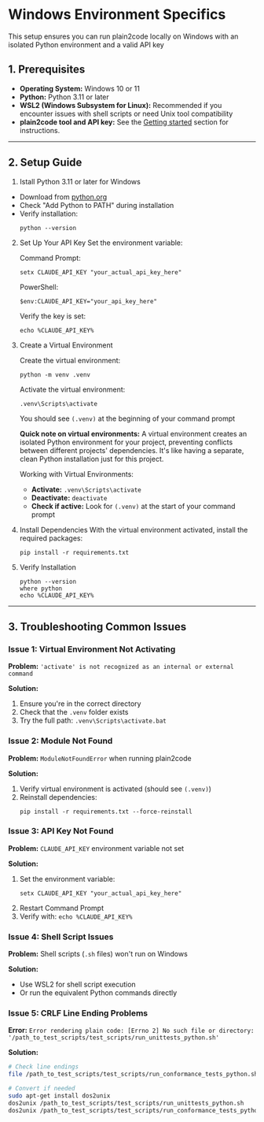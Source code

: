 # Windows Environment Specifics
This setup ensures you can run plain2code locally on Windows with an isolated Python environment and a valid API key

## 1. Prerequisites

- **Operating System:** Windows 10 or 11
- **Python:** Python 3.11 or later
- **WSL2 (Windows Subsystem for Linux):** Recommended if you encounter issues with shell scripts or need Unix tool compatibility
- **plain2code tool and API key:** See the [Getting started](#getting-started) section for instructions.

---

## 2. Setup Guide

1) Istall Python 3.11 or later for Windows
- Download from [python.org](python.org) 
- Check "Add Python to PATH" during installation
- Verify installation:
   ```
   python --version
   ```

2) Set Up Your API Key
    Set the environment variable:

    Command Prompt:
   ```
   setx CLAUDE_API_KEY "your_actual_api_key_here"
   ```
    PowerShell:
    ```
    $env:CLAUDE_API_KEY="your_api_key_here"
    ```
    Verify the key is set:
   ```
   echo %CLAUDE_API_KEY%
   ```

3) Create a Virtual Environment

     Create the virtual environment:
   ```
   python -m venv .venv
   ```
     Activate the virtual environment:
   ```
   .venv\Scripts\activate
   ```
     You should see `(.venv)` at the beginning of your command prompt

    **Quick note on virtual environments:** A virtual environment creates an isolated Python environment for your project, preventing conflicts between different projects' dependencies. It's like having a separate, clean Python installation just for this project. 
    
    Working with Virtual Environments:
    - **Activate:** `.venv\Scripts\activate`
    - **Deactivate:** `deactivate`
    - **Check if active:** Look for `(.venv)` at the start of your command prompt

4) Install Dependencies
    With the virtual environment activated, install the required packages:
   ```
   pip install -r requirements.txt
   ```

5) Verify Installation
   ```
   python --version
   where python
   echo %CLAUDE_API_KEY%
   ```

---

## 3. Troubleshooting Common Issues

### Issue 1: Virtual Environment Not Activating
**Problem:** `'activate' is not recognized as an internal or external command`

**Solution:**
1. Ensure you're in the correct directory
2. Check that the `.venv` folder exists
3. Try the full path: `.venv\Scripts\activate.bat`

### Issue 2: Module Not Found
**Problem:** `ModuleNotFoundError` when running plain2code

**Solution:**
1. Verify virtual environment is activated (should see `(.venv)`)
2. Reinstall dependencies:
   ```
   pip install -r requirements.txt --force-reinstall
   ```

### Issue 3: API Key Not Found
**Problem:** `CLAUDE_API_KEY` environment variable not set

**Solution:**
1. Set the environment variable:
   ```
   setx CLAUDE_API_KEY "your_actual_api_key_here"
   ```
2. Restart Command Prompt
3. Verify with: `echo %CLAUDE_API_KEY%`

### Issue 4: Shell Script Issues
**Problem:** Shell scripts (`.sh` files) won't run on Windows

**Solution:**
- Use WSL2 for shell script execution
- Or run the equivalent Python commands directly

### Issue 5: CRLF Line Ending Problems

**Error:** `Error rendering plain code: [Errno 2] No such file or directory: '/path_to_test_scripts/test_scripts/run_unittests_python.sh'`

**Solution:**
```bash
# Check line endings
file /path_to_test_scripts/test_scripts/run_conformance_tests_python.sh

# Convert if needed
sudo apt-get install dos2unix
dos2unix /path_to_test_scripts/test_scripts/run_unittests_python.sh
dos2unix /path_to_test_scripts/test_scripts/run_conformance_tests_python.sh
